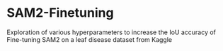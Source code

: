 # SAM2-Finetuning
Exploration of various hyperparameters to increase the IoU accuracy of Fine-tuning SAM2 on a leaf disease dataset from Kaggle
